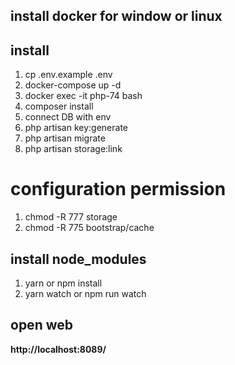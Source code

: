 ## install docker for window or linux

## install 

1. cp .env.example .env
2. docker-compose up -d
3. docker exec -it php-74 bash
4. composer install
5. connect DB with env
6. php artisan key:generate
7. php artisan migrate
8. php artisan storage:link

# configuration permission

1. chmod -R 777 storage
2. chmod -R 775 bootstrap/cache

## install node_modules

1. yarn or npm install
2. yarn watch or npm run watch

## open web

**http://localhost:8089/**
